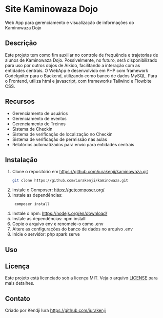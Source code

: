 # Site Kaminowaza Dojo
Web App para gerenciamento e visualização de informações do Kaminowaza Dojo

## Descrição
Este projeto tem como fim auxiliar no controle de frequência e trajetorias de alunos de Kaminowaza Dojo. Possivelmente, no futuro, será disponibilizado para uso por outros dojos de Aikido, facilitando a interação com as entidades centrais. O WebApp é desenvolvido em PHP com framework CodeIgniter para o Backend, utilizando como banco de dados MySQL. Para o Frontend, utiliza html e javascript, com frameworks Tailwind e Flowbite CSS.

## Recursos

- Gerenciamento de usuários
- Gerenciamento de eventos
- Gerenciamento de Treinos
- Sistema de Checkin
- Sistema de verificação de localização no Checkin
- Sistema de verificação de permissão nas aulas
- Relatórios automatizados para envio para entidades centrais

## Instalação
1. Clone o repositório em https://github.com/iurakenji/kaminowaza.git
    ```bash
    git clone https://github.com/iurakenji/kaminowaza.git
2. Instale o Composer: https://getcomposer.org/
3. Instale as dependências:
   ```bash
    composer install
4. Instale o npm: https://nodejs.org/en/download/
5. Instale as dependências: npm install
6. Copie o arquivo env e renomeie-o como .env
7.  Altere as configurações do banco de dados no arquivo .env
8.  Inicie o servidor: php spark serve

## Uso



## Licença

Este projeto está licenciado sob a licença MIT. Veja o arquivo [LICENSE](LICENSE) para mais detalhes.

## Contato

Criado por Kendji Iura https://github.com/iurakenji